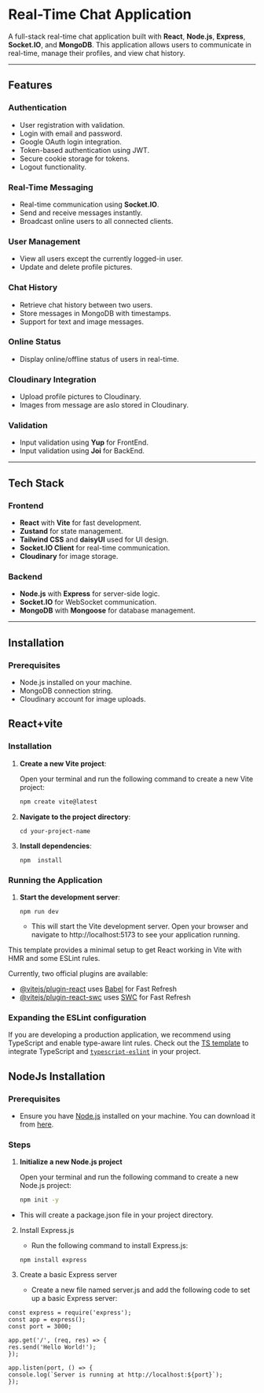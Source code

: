 # Real-Time Chat Application

A full-stack real-time chat application built with **React**, **Node.js**, **Express**, **Socket.IO**, and **MongoDB**. This application allows users to communicate in real-time, manage their profiles, and view chat history.

---

## Features

### Authentication

- User registration with validation.
- Login with email and password.
- Google OAuth login integration.
- Token-based authentication using JWT.
- Secure cookie storage for tokens.
- Logout functionality.

### Real-Time Messaging

- Real-time communication using **Socket.IO**.
- Send and receive messages instantly.
- Broadcast online users to all connected clients.

### User Management

- View all users except the currently logged-in user.
- Update and delete profile pictures.

### Chat History

- Retrieve chat history between two users.
- Store messages in MongoDB with timestamps.
- Support for text and image messages.

### Online Status

- Display online/offline status of users in real-time.

### Cloudinary Integration

- Upload profile pictures to Cloudinary.
- Images from message are aslo stored in Cloudinary.

### Validation

- Input validation using **Yup** for FrontEnd.
- Input validation using **Joi** for BackEnd.

---

## Tech Stack

### Frontend

- **React** with **Vite** for fast development.
- **Zustand** for state management.
- **Tailwind CSS** and **daisyUI** used for UI design.
- **Socket.IO Client** for real-time communication.
- **Cloudinary** for image storage.

### Backend

- **Node.js** with **Express** for server-side logic.
- **Socket.IO** for WebSocket communication.
- **MongoDB** with **Mongoose** for database management.

---

## Installation

### Prerequisites

- Node.js installed on your machine.
- MongoDB connection string.
- Cloudinary account for image uploads.

## React+vite

### Installation

1. **Create a new Vite project**:

   Open your terminal and run the following command to create a new Vite project:

   ```bash
   npm create vite@latest
   ```

2. **Navigate to the project directory**:
   ```
   cd your-project-name
   ```
3. **Install dependencies**:

   ```
   npm  install
   ```

### Running the Application

1. **Start the development server**:

   ```
   npm run dev
   ```

   - This will start the Vite development server. Open your browser and navigate to http://localhost:5173 to see your application running.

This template provides a minimal setup to get React working in Vite with HMR and some ESLint rules.

Currently, two official plugins are available:

- [@vitejs/plugin-react](https://github.com/vitejs/vite-plugin-react/blob/main/packages/plugin-react/README.md) uses [Babel](https://babeljs.io/) for Fast Refresh
- [@vitejs/plugin-react-swc](https://github.com/vitejs/vite-plugin-react-swc) uses [SWC](https://swc.rs/) for Fast Refresh

### Expanding the ESLint configuration

If you are developing a production application, we recommend using TypeScript and enable type-aware lint rules. Check out the [TS template](https://github.com/vitejs/vite/tree/main/packages/create-vite/template-react-ts) to integrate TypeScript and [`typescript-eslint`](https://typescript-eslint.io) in your project.

## NodeJs Installation

### Prerequisites

- Ensure you have [Node.js](https://nodejs.org/) installed on your machine. You can download it from [here](https://nodejs.org/).

### Steps

1. **Initialize a new Node.js project**

   Open your terminal and run the following command to create a new Node.js project:

   ```bash
   npm init -y
   ```

- This will create a package.json file in your project directory.

2. Install Express.js

   - Run the following command to install Express.js:

   ```
   npm install express
   ```

3. Create a basic Express server

   - Create a new file named server.js and add the following code to set up a basic Express server:

```
const express = require('express');
const app = express();
const port = 3000;

app.get('/', (req, res) => {
res.send('Hello World!');
});

app.listen(port, () => {
console.log(`Server is running at http://localhost:${port}`);
});
```
